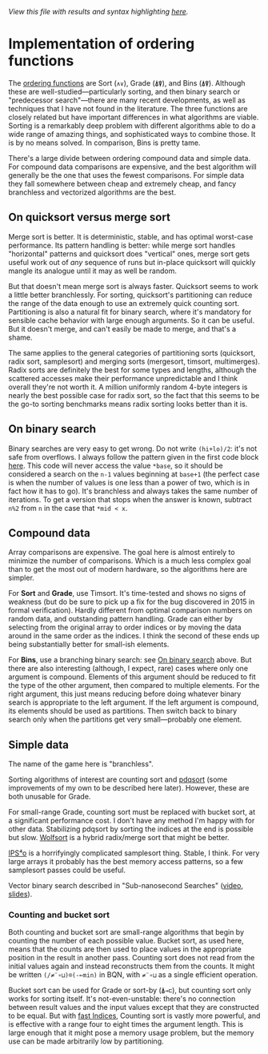 *View this file with results and syntax highlighting [here](https://mlochbaum.github.io/BQN/implementation/primitive/sort.html).*

# Implementation of ordering functions

The [ordering functions](../../doc/order.md) are Sort (`∧∨`), Grade (`⍋⍒`), and Bins (`⍋⍒`). Although these are well-studied—particularly sorting, and then binary search or "predecessor search"—there are many recent developments, as well as techniques that I have not found in the literature. The three functions are closely related but have important differences in what algorithms are viable. Sorting is a remarkably deep problem with different algorithms able to do a wide range of amazing things, and sophisticated ways to combine those. It is by no means solved. In comparison, Bins is pretty tame.

There's a large divide between ordering compound data and simple data. For compound data comparisons are expensive, and the best algorithm will generally be the one that uses the fewest comparisons. For simple data they fall somewhere between cheap and extremely cheap, and fancy branchless and vectorized algorithms are the best.

## On quicksort versus merge sort

Merge sort is better. It is deterministic, stable, and has optimal worst-case performance. Its pattern handling is better: while merge sort handles "horizontal" patterns and quicksort does "vertical" ones, merge sort gets useful work out of *any* sequence of runs but in-place quicksort will quickly mangle its analogue until it may as well be random.

But that doesn't mean merge sort is always faster. Quicksort seems to work a little better branchlessly. For sorting, quicksort's partitioning can reduce the range of the data enough to use an extremely quick counting sort. Partitioning is also a natural fit for binary search, where it's mandatory for sensible cache behavior with large enough arguments. So it can be useful. But it doesn't merge, and can't easily be made to merge, and that's a shame.

The same applies to the general categories of partitioning sorts (quicksort, radix sort, samplesort) and merging sorts (mergesort, timsort, multimerges). Radix sorts are definitely the best for some types and lengths, although the scattered accesses make their performance unpredictable and I think overall they're not worth it. A million uniformly random 4-byte integers is nearly the best possible case for radix sort, so the fact that this seems to be the go-to sorting benchmarks means radix sorting looks better than it is.

## On binary search

Binary searches are very easy to get wrong. Do not write `(hi+lo)/2`: it's not safe from overflows. I always follow the pattern given in the first code block [here](https://pvk.ca/Blog/2015/11/29/retrospective-on-binary-search-and-on-compression-slash-compilation/). This code will never access the value `*base`, so it should be considered a search on the `n-1` values beginning at `base+1` (the perfect case is when the number of values is one less than a power of two, which is in fact how it has to go). It's branchless and always takes the same number of iterations. To get a version that stops when the answer is known, subtract `n%2` from `n` in the case that `*mid < x`.

## Compound data

Array comparisons are expensive. The goal here is almost entirely to minimize the number of comparisons. Which is a much less complex goal than to get the most out of modern hardware, so the algorithms here are simpler.

For **Sort** and **Grade**, use Timsort. It's time-tested and shows no signs of weakness (but do be sure to pick up a fix for the bug discovered in 2015 in formal verification). Hardly different from optimal comparison numbers on random data, and outstanding pattern handling. Grade can either by selecting from the original array to order indices or by moving the data around in the same order as the indices. I think the second of these ends up being substantially better for small-ish elements.

For **Bins**, use a branching binary search: see [On binary search](#on-binary-search) above. But there are also interesting (although, I expect, rare) cases where only one argument is compound. Elements of this argument should be reduced to fit the type of the other argument, then compared to multiple elements. For the right argument, this just means reducing before doing whatever binary search is appropriate to the left argument. If the left argument is compound, its elements should be used as partitions. Then switch back to binary search only when the partitions get very small—probably one element.

## Simple data

The name of the game here is "branchless".

Sorting algorithms of interest are counting sort and [pdqsort](https://github.com/orlp/pdqsort) (some improvements of my own to be described here later). However, these are both unusable for Grade.

For small-range Grade, counting sort must be replaced with bucket sort, at a significant performance cost. I don't have any method I'm happy with for other data. Stabilizing pdqsort by sorting the indices at the end is possible but slow. [Wolfsort](https://github.com/scandum/wolfsort) is a hybrid radix/merge sort that might be better.

[IPS⁴o](https://github.com/ips4o/ips4o) is a horrifyingly complicated samplesort thing. Stable, I think. For very large arrays it probably has the best memory access patterns, so a few samplesort passes could be useful.

Vector binary search described in "Sub-nanosecond Searches" ([video](https://dyalog.tv/Dyalog18/?v=paxIkKBzqBU), [slides](https://www.dyalog.com/user-meetings/uploads/conference/dyalog18/presentations/D15_The_Interpretive_Advantage.zip)).

### Counting and bucket sort

Both counting and bucket sort are small-range algorithms that begin by counting the number of each possible value. Bucket sort, as used here, means that the counts are then used to place values in the appropriate position in the result in another pass. Counting sort does not read from the initial values again and instead reconstructs them from the counts. It might be written `(/≠¨∘⊔)⌾(-⟜min)` in BQN, with `≠¨∘⊔` as a single efficient operation.

Bucket sort can be used for Grade or sort-by (`⍋⊸⊏`), but counting sort only works for sorting itself. It's not-even-unstable: there's no connection between result values and the input values except that they are constructed to be equal. But with [fast Indices](replicate.md#non-booleans-to-indices), Counting sort is vastly more powerful, and is effective with a range four to eight times the argument length. This is large enough that it might pose a memory usage problem, but the memory use can be made arbitrarily low by partitioning.
